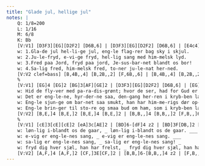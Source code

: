 ```yaml
---
title: "Glade jul, hellige jul"
notes: |
    Q: 1/8=200
    L: 1/16
    M: 6/8
    K: Bb
    [V:V1] [D3F3][EG][D2F2] [D6B,6] | [D3F3][EG][D2F2] [D6B,6] | [E4c4] [E2c2] [E3A3]G[E2A2] | [D4B4] [D2B2] [D6F6] ||
    w: 1.Gla-de jul hel-li-ge jul, eng-le flag-rer bag sky i skjul.
    w: 2.Ju-le-fryd, e-vi-ge fryd, hel-lig sang med him-melsk lyd.
    w: 3.Fred paa Jord, fryd paa jord, Je-sus-bar-net blandt os bor!
    w: 4.Sa-lig fred, him-melsk fred, to-ner ju-le-nat her-ned.
    [V:V2 clef=bass] [B,4B,,4] [B,2B,,2] [F,6B,,6] | [B,4B,,4] [B,2B,,2] [F,6B,,6] | [F,4A,4] [F,2A,2] [F,4C4] [F,2C2] | [B,4B,,4] [B,2B,,2] [B,6B,,6] ||
    %
    [V:V1] [EG]4 [EG]2 [BG]3[AF][GE]2 | [D3F3][EG][D2F2] [D6B,6] | [EG]4 [EG]2 [BE]3A[GE]2 | [D3F3][EG][D2F2] [D6B,6] ||
    w: Hid de fly-ver med pa-ra-dis-grønt; hvor de ser, had for Gud er skjønt
    w: Det er eng-le-ne, hyr-der-ne saa, den-gang her-ren i kryb-ben laa,
    w: Eng-le sjun-ge om bar-net saa smukt, han har him-me-rigs dør op-lukt,
    w: Eng-le brin-ger til sto-re og smaa bud om ham, som i kryb-ben laa;
    [V:V2] [B,E,]4 [B,E,]2 [B,E,]4 [B,E,]2 | [B,B,,]4 [B,B,,]2 [F,B,,]6 | [B,E,]4 [B,E,]2 [B,G,]3F,[B,E,]2 | [B,B,]4 [B,B,,]2 [F,B,,]6 ||
    %
    [V:V1] [cE]3[cE][cE]2 [eA]3c[AE]2 | [BD]6-[dF]4 z2 | [BD]3F[DB,]2 [FA,]3E[CA,]2 | [B,F,]6-[B,F,]4 z2 |]
    w: løn-lig i-blandt os de gaar, _ løn-lig i-blandt os de gaar. ___
    w: e-vig er eng-le-nes sang, _ e-vig er eng-le-nes sang. ___
    w: sa-lig er eng-le-nes sang, _ sa-lig er eng-le-nes sang! _
    w: fryd dig hver sjæl, han har frelst, _ fryd dig hver sjæl, han har frelst! _
    [V:V2] [A,F,]4 [A,F,]2 [CF,]3E[CF,]2 | [B,B,]6-[B,B,,]4 z2 | [F,B,,]4 [F,B,,]2 [F,F,,]4 [F,F,,]2 | [D,B,,]6-[D,B,,]4 z2  |]
---
```

